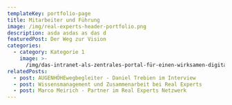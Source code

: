 ```yaml
---
templateKey: portfolio-page
title: Mitarbeiter und Führung
image: /img/real-experts-header-portfolio.png
description: asda asdas as das d
featuredPost: Der Weg zur Vision
categories:
  - category: Kategorie 1
    image: >-
      /img/das-intranet-als-zentrales-portal-für-einen-wirksamen-digital-workplace-2-.png
relatedPosts:
  - post: AUGENHÖHEwegbegleiter - Daniel Trebien im Interview
  - post: Wissensmanagement und Zusammenarbeit bei Real Experts
  - post: Marco Meirich - Partner im Real Experts Netzwerk
---
```


